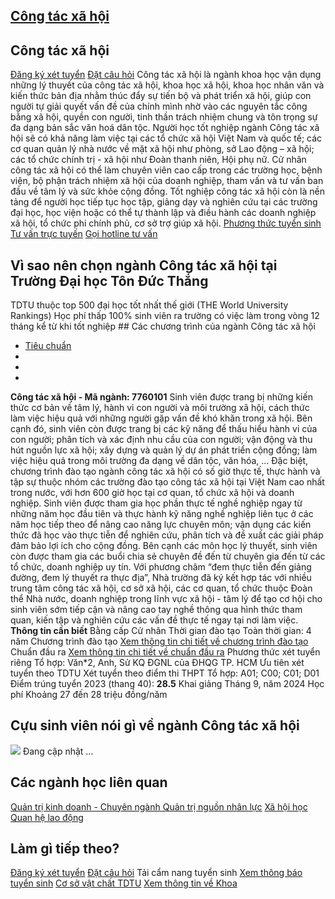 
## [Công tác xã hội](/dai-hoc/nganh-hoc/cong-tac-xa-hoi)
## Công tác xã hội
[Đăng ký xét tuyển](https://xettuyen.tdtu.edu.vn) 
[Đặt câu hỏi](../../../../) Công tác xã hội là ngành khoa học vận dụng những lý thuyết của công tác xã
hội, khoa học xã hội, khoa học nhân văn và kiến thức bản địa nhằm thúc đẩy sự
tiến bộ và phát triển xã hội, giúp con người tự giải quyết vấn đề của chính mình
nhờ vào các nguyên tắc công bằng xã hội, quyền con người, tinh thần trách nhiệm
chung và tôn trọng sự đa dạng bản sắc văn hoá dân tộc. Người học tốt nghiệp ngành Công tác xã hội sẽ có khả năng làm việc tại các tổ
chức xã hội Việt Nam và quốc tế; các cơ quan quản lý nhà nước về mặt xã hội như
phòng, sở Lao động – xã hội; các tổ chức chính trị - xã hội như Đoàn thanh niên,
Hội phụ nữ. Cử nhân công tác xã hội có thể làm chuyên viên cao cấp trong các
trường học, bệnh viện, bộ phận trách nhiệm xã hội của doanh nghiệp, tham vấn và
tư vấn ban đầu về tâm lý và sức khỏe cộng đồng. Tốt nghiệp công tác xã hội còn
là nền tảng để người học tiếp tục học tập, giảng dạy và nghiên cứu tại các
trường đại học, học viện hoặc có thể tự thành lập và điều hành các doanh nghiệp
xã hội, tổ chức phi chính phủ, cơ sở trợ giúp xã hội.
[Phương thức tuyển sinh](../../../../dai-hoc/tuyen-sinh/phuong-thuc-2024) 
[Tư vấn trực tuyến](https://www.facebook.com/tuyensinhtdtu) 
[Gọi hotline tư vấn](../../../../hoc-tai-tdtu/ho-tro-sinh-vien) 
## Vì sao nên chọn ngành Công tác xã hội tại Trường Đại học Tôn Đức Thắng
 TDTU thuộc top 500 đại học tốt nhất thế giới (THE World University Rankings) Học phí thấp 100% sinh viên ra trường có việc làm trong vòng 12 tháng kể từ khi tốt nghiệp ## Các chương trình của ngành Công tác xã hội
* [Tiêu chuẩn](#tab-fv1mf-1)
* 
* 
* 
**Công tác xã hội - Mã ngành: 7760101** Sinh viên được trang bị những kiến thức cơ bản về tâm lý, hành vi con người và
môi trường xã hội, cách thức làm việc hiệu quả với những người gặp vấn đề khó
khăn trong xã hội. Bên cạnh đó, sinh viên còn được trang bị các kỹ năng để thấu
hiểu hành vi của con người; phân tích và xác định nhu cầu của con người; vận
động và thu hút nguồn lực xã hội; xây dựng và quản lý dự án phát triển cộng
đồng; làm việc hiệu quả trong môi trường đa dạng về dân tộc, văn hóa, … Đặc biệt, chương trình đào tạo ngành công tác xã hội có số giờ thực tế, thực
hành và tập sự thuộc nhóm các trường đào tạo công tác xã hội tại Việt Nam cao
nhất trong nước, với hơn 600 giờ học tại cơ quan, tổ chức xã hội và doanh
nghiệp. Sinh viên được tham gia học phần thực tế nghề nghiệp ngay từ những năm
học đầu tiên và thực hành kỹ năng nghề nghiệp liên tục ở các năm học tiếp theo
để nâng cao năng lực chuyên môn; vận dụng các kiến thức đã học vào thực tiễn để
nghiên cứu, phân tích và đề xuất các giải pháp đảm bảo lợi ích cho cộng đồng. Bên cạnh các môn học lý thuyết, sinh viên còn được tham gia các buổi chia sẻ
chuyên đề đến từ chuyên gia đến từ các tổ chức, doanh nghiệp uy tín. Với phương
châm “đem thực tiễn đến giảng đường, đem lý thuyết ra thực địa”, Nhà trường đã
ký kết hợp tác với nhiều trung tâm công tác xã hội, cơ sở xã hội, các cơ quan,
tổ chức thuộc Đoàn thể Nhà nước, doanh nghiệp trong lĩnh vực xã hội - tâm lý để
tạo cơ hội cho sinh viên sớm tiếp cận và nâng cao tay nghề thông qua hình thức
tham quan, kiến tập và nghiên cứu các vấn đề thực tế ngay tại nơi làm việc.
**Thông tin cần biết** Bằng cấp Cử nhân
 Thời gian đào tạo Toàn thời gian: 4 năm
 Chương trình đào tạo [Xem thông tin chi tiết về chương trình đào
tạo](https://cktt-cdr.tdtu.edu.vn/chuongtrinhdaotao?type=tuyensinh&hedaotao=0)
 Chuẩn đầu ra [Xem thông tin chi tiết về chuẩn đầu
ra](https://cktt-cdr.tdtu.edu.vn/chuandaura?type=tuyensinh&hedaotao=0)
 Phương thức xét tuyển riêng Tổ hợp: Văn\*2, Anh, Sử KQ ĐGNL của ĐHQG TP. HCM Ưu tiên xét tuyển theo TDTU
 Xét tuyển theo điểm thi THPT Tổ hợp: A01; C00; C01; D01 Điểm trúng tuyển 2023 (thang 40):  **28.5**
 Khai giảng Tháng 9, năm 2024
 Học phí Khoảng 27 đến 28 triệu đồng/năm
## Cựu sinh viên nói gì về ngành Công tác xã hội
![](https://admission.tdtu.edu.vn) Đang cập nhật ...
## Các ngành học liên quan
[Quản trị kinh doanh - Chuyên ngành Quản trị nguồn nhân lực](../../../../dai-hoc/nganh-hoc/quan-tri-nguon-nhan-luc) 
[Xã hội học](../../../../dai-hoc/nganh-hoc/xa-hoi-hoc) 
[Quan hệ lao động](../../../../dai-hoc/nganh-hoc/quan-he-lao-dong) 
## Làm gì tiếp theo?
[Đăng ký xét tuyển](https://xettuyen.tdtu.edu.vn) 
[Đặt câu hỏi](../../../../) 
Tải cẩm nang tuyển sinh
[Xem thông báo tuyển sinh](../../../../dai-hoc/tuyen-sinh/phuong-thuc-2024) 
[Cơ sở vật chất TDTU](../../../../gioi-thieu/co-so-vat-chat) 
[Xem thông tin về Khoa](https://ssh.tdtu.edu.vn/) 
